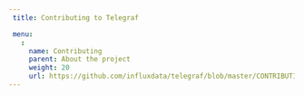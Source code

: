 ```yaml
---
 title: Contributing to Telegraf

 menu:
   :
     name: Contributing
     parent: About the project
     weight: 20
     url: https://github.com/influxdata/telegraf/blob/master/CONTRIBUTING.md
---
```

